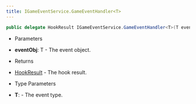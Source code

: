 ```yaml
---
title: IGameEventService.GameEventHandler<T>
---
```


```csharp
public delegate HookResult IGameEventService.GameEventHandler<T>(T eventObj) where T : IGameEvent<T>
```

- Parameters

- **eventObj**: T - The event object.

- Returns

- [HookResult](/docs/api/shared/misc/hookresult) - The hook result.

- Type Parameters

- **T**:  - The event type.

